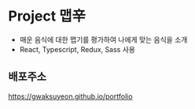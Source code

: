 # Project 맵辛
- 매운 음식에 대한 맵기를 평가하여 나에게 맞는 음식을 소개
- React, Typescript, Redux, Sass 사용

## 배포주소
https://gwaksuyeon.github.io/portfolio
